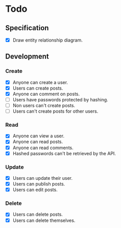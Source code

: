# Todo

## Specification

- [x] Draw entity relationship diagram.

## Development

### Create

- [x] Anyone can create a user.
- [x] Users can create posts.
- [x] Anyone can comment on posts.
- [ ] Users have passwords protected by hashing.
- [ ] Non users can't create posts.
- [ ] Users can't create posts for other users.

### Read

- [x] Anyone can view a user.
- [x] Anyone can read posts.
- [x] Anyone can read comments.
- [x] Hashed passwords can't be retrieved by the API.

### Update

- [x] Users can update their user.
- [x] Users can publish posts.
- [x] Users can edit posts.

### Delete

- [x] Users can delete posts.
- [x] Users can delete themselves.
